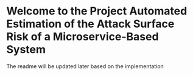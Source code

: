# Welcome to the Project Automated Estimation of the Attack Surface Risk of a Microservice-Based System

The readme will be updated later based on the implementation
